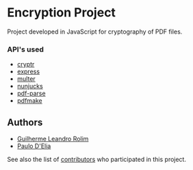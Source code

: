 # Encryption Project

Project developed in JavaScript for cryptography of PDF files.


### API's used

* [cryptr](https://www.npmjs.com/package/cryptr)
* [express](https://github.com/expressjs/express)
* [multer](https://github.com/expressjs/multer)
* [nunjucks](https://github.com/mozilla/nunjucks)
* [pdf-parse](https://www.npmjs.com/package/pdf-parse)
* [pdfmake](https://www.npmjs.com/package/pdfmake)


## Authors

* [Guilherme Leandro Rolim](https://github.com/Guirdy)
* [Paulo D'Elia](https://github.com/paulodelia)


See also the list of [contributors](https://github.com/Guirdy/encryption-project/graphs/contributors) who participated in this project.
